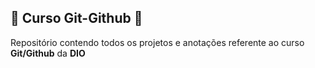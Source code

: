 ## :small_blue_diamond: Curso Git-Github :small_blue_diamond:

Repositório contendo todos os projetos e anotações referente ao curso **Git/Github** da **DIO**

